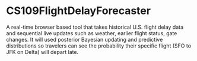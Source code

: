 # CS109FlightDelayForecaster
A real-time browser based tool that takes historical U.S. flight delay data and sequential live updates such as weather, earlier flight status, gate changes. It will used posterior Bayesian updating and predictive distributions so travelers can see the probability their specific flight (SFO to JFK on Delta) will depart late.
